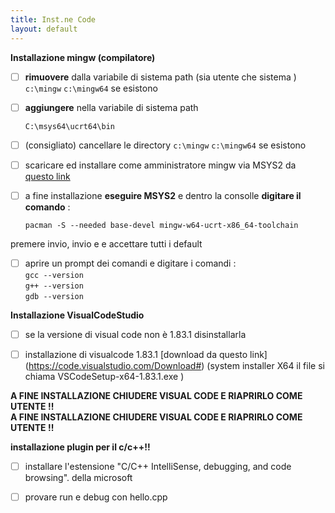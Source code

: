 ```yaml
---
title: Inst.ne Code
layout: default
---
```



**Installazione mingw (compilatore)** 

- [ ]  **rimuovere** dalla variabile di sistema path (sia utente che sistema ) `c:\mingw`  `c:\mingw64`  se esistono
- [ ]  **aggiungere** nella variabile di sistema path

      `C:\msys64\ucrt64\bin` 
- [ ]  (consigliato) cancellare le directory `c:\mingw`  `c:\mingw64`  se esistono
- [ ]  scaricare ed installare come amministratore mingw via MSYS2  da [questo link](https://github.com/msys2/msys2-installer/releases/download/2023-05-26/msys2-x86_64-20230526.exe )
- [ ]  a fine installazione **eseguire MSYS2** e dentro la consolle **digitare il comando** :

      `pacman -S --needed base-devel mingw-w64-ucrt-x86_64-toolchain`
      
premere invio, invio e  e accettare tutti i default 

- [ ]  aprire un prompt dei comandi  e digitare i comandi :
\
`gcc --version`\
`g++ --version`\
`gdb --version`

**Installazione VisualCodeStudio**

- [ ]  se la versione di visual code non è 1.83.1  disinstallarla

- [ ]  installazione di visualcode 1.83.1  [download da questo link] (https://code.visualstudio.com/Download#) (system installer X64 il file si chiama VSCodeSetup-x64-1.83.1.exe ) 

**A FINE INSTALLAZIONE CHIUDERE VISUAL CODE E RIAPRIRLO COME UTENTE !!**\
**A FINE INSTALLAZIONE CHIUDERE VISUAL CODE E RIAPRIRLO COME UTENTE !!**



**installazione plugin per il c/c++!!**

- [ ]  installare l'estensione "C/C++ IntelliSense, debugging, and code browsing". della microsoft


- [ ]  provare run e debug con hello.cpp 
